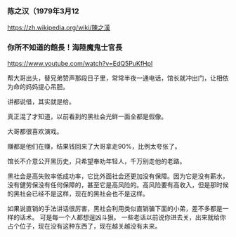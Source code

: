 ### 陈之汉（1979年3月12
https://zh.wikipedia.org/wiki/陳之漢

### 你所不知道的館長！海陸魔鬼士官長
https://www.youtube.com/watch?v=EdQ5PuKfHpI

帮大哥出头，替兄弟赞声那段日子里，常常半夜一通电话，馆长就冲出门，让相依为命的妈妈提心吊胆。

讲都说借，其实就是给。

真正混了才知道，以前看到的黑社会光鲜一面全都是假像。

大哥都很喜欢演戏。

赚都是他们在赚，结果钱回来了大哥拿走90%，比例太夸张了。

馆长不介意公开黑历史，只希望奉劝年轻人，千万别走他的老路。

黑社会是高失败率低成功率，它比外面社会还更加没有保障。因为它是没有薪水，没有健劳保没有任何保障的，甚至它是高风险的。高风险要有高收入，但是那时候的黑社会已经不是这样，现在的黑社会也不是这样。

如果说直销的手法讲话很厉害，黑社会利用类似直销骗下面的小弟，差不多都是一样的话术。
可是每一个人都想逞凶斗狠。
一些老话以前说你进去关，出来就给你占个位子，现在没有这种东西了，现在越关越没有未来。
